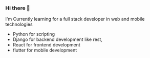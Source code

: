 ### Hi there 👋

I'm Currently learning for a full stack developer in web and mobile technologies
 - Python for scripting
 - Django for backend development like rest,
 - React for frontend development
 - flutter for mobile development

<!--
**Gokulaselvan/Gokulaselvan** is a ✨ _special_ ✨ repository because its `README.md` (this file) appears on your GitHub profile.

Here are some ideas to get you started:

- 🔭 I’m currently working on ...
- 🌱 I’m currently learning ...
- 👯 I’m looking to collaborate on ...
- 🤔 I’m looking for help with ...
- 💬 Ask me about ...
- 📫 How to reach me: ...
- 😄 Pronouns: ...
- ⚡ Fun fact: ...
-->
